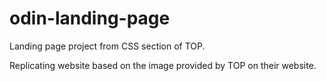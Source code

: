 # odin-landing-page
Landing page project from CSS section of TOP.

Replicating website based on the image provided by TOP on their website.